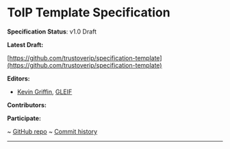 ToIP Template Specification
==================

**Specification Status**: v1.0 Draft

**Latest Draft:**

[https://github.com/trustoverip/specification-template](https://github.com/trustoverip/specification-template)

**Editors:**

- [Kevin Griffin](https://github.com/m00sey), [GLEIF](https://gleif.org)

**Contributors:**

**Participate:**

~ [GitHub repo](https://github.com/trustoverip/specification-template)
~ [Commit history](https://github.com/trustoverip/specification-template/commits/main)

------------------------------------

[//]: # (Pandoc Formatting Macros)

[//]: # (\maketitle)

[//]: # (\newpage)